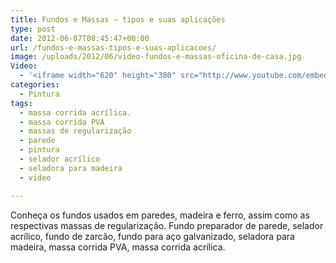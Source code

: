 ```yaml
---
title: Fundos e Massas – tipos e suas aplicações
type: post
date: 2012-06-07T08:45:47+00:00
url: /fundos-e-massas-tipos-e-suas-aplicacoes/
image: /uploads/2012/06/video-fundos-e-massas-oficina-de-casa.jpg
Video:
  - '<iframe width="620" height="380" src="http://www.youtube.com/embed/AlSI65MXh0Q?wmode=transparent" frameborder="0" allowfullscreen></iframe>'
categories:
  - Pintura
tags:
  - massa corrida acrílica.
  - massa corrida PVA
  - massas de regularização
  - parede
  - pintura
  - selador acrílico
  - seladora para madeira
  - video

---
```

Conheça os fundos usados em paredes, madeira e ferro, assim como as respectivas massas de regularização. Fundo preparador de parede, selador acrílico, fundo de zarcão, fundo para aço galvanizado, seladora para madeira, massa corrida PVA, massa corrida acrílica.
